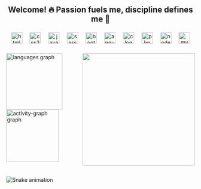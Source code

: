 <h2 align="center">Welcome! 🔥 Passion fuels me, discipline defines me 💪</h2>

###

<div align="center">
  <img src="https://cdn.jsdelivr.net/gh/devicons/devicon/icons/html5/html5-original.svg" height="30" alt="html5 logo"  />
  <img width="12" />
  <img src="https://cdn.jsdelivr.net/gh/devicons/devicon/icons/css3/css3-original.svg" height="30" alt="css3 logo"  />
  <img width="12" />
  <img src="https://cdn.jsdelivr.net/gh/devicons/devicon/icons/javascript/javascript-original.svg" height="30" alt="javascript logo"  />
  <img width="12" />
  <img src="https://cdn.jsdelivr.net/gh/devicons/devicon/icons/sass/sass-original.svg" height="30" alt="sass logo"  />
  <img width="12" />
  <img src="https://cdn.jsdelivr.net/gh/devicons/devicon/icons/bootstrap/bootstrap-original.svg" height="30" alt="bootstrap logo"  />
  <img width="12" />
  <img src="https://cdn.simpleicons.org/angular/DD0031" height="30" alt="angularjs logo"  />
  <img width="12" />
  <img src="https://cdn.jsdelivr.net/gh/devicons/devicon/icons/c/c-original.svg" height="30" alt="c logo"  />
  <img width="12" />
  <img src="https://cdn.jsdelivr.net/gh/devicons/devicon/icons/php/php-original.svg" height="30" alt="php logo"  />
  <img width="12" />
  <img src="https://cdn.jsdelivr.net/gh/devicons/devicon/icons/nodejs/nodejs-original.svg" height="30" alt="nodejs logo"  />
  <img width="12" />
  <img src="https://cdn.jsdelivr.net/gh/devicons/devicon/icons/mysql/mysql-original.svg" height="30" alt="mysql logo"  />
</div>

###

<img align="right" height="300" src="https://camo.githubusercontent.com/4f8ea7bf8c207c4af40185e1954741322b7bcdcebbeb8355f216d187fc61132f/68747470733a2f2f692e67697068792e636f6d2f6d656469612f76312e59326c6b505463354d4749334e6a45784f4735704e327430596a52684d47593063574a364d3355354e444a7a636e467061576335615770314e544d304f485a324d6d5a684d435a6c634431324d563970626e526c636d35686246396e61575a66596e6c666157516d593351395a772f3130355450546c467271615731472f67697068792e676966"  />

###

<div align="left">
  <img src="https://github-readme-stats.vercel.app/api/top-langs?username=Angelrmatoz&locale=en&hide_title=false&layout=compact&card_width=320&langs_count=6&theme=github_dark&hide_border=true&order=2" height="150" alt="languages graph"  />
  <img src="https://github-readme-activity-graph.vercel.app/graph?username=Angelrmatoz&radius=500&theme=react&area=true&order=5&hide_border=true&hide_title=false" height="140" alt="activity-graph graph"  />
</div>

###

<br clear="both">

<img src="https://raw.githubusercontent.com/Angelrmatoz/Angelrmatoz/output/snake.svg" alt="Snake animation" />

###
